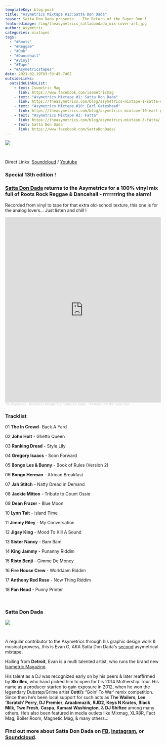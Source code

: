 ```yaml
---
templateKey: blog-post
title: "Asymetrics Mixtape #13:Satta Don Dada"
teaser: Satta Don Dada presents... The Return of the Super Don !
featuredimage: /img/theasymetrics_sattadondada_mix-cover-art.jpg
author: Asymetric
categories: mixtapes
tags:
  - "#Roots"
  - "#Reggae"
  - "#Dub"
  - "#Dancehall"
  - "#Vinyl"
  - "#Tape"
  - "#Asymetricstapes"
date: 2021-02-19T03:59:45.746Z
outsideLinks:
  outsideLinksList:
    - text: Isometric Mag
      link: https://www.facebook.com/isometricmag
    - text: "Asymetrics Mixtape #1: Satta Don Dada"
      link: https://theasymetrics.com/blog/asymetrics-mixtape-1-satta-don-dada/
    - text: "Asymetrics Mixtape #10: Earl Gateshead"
      link: https://theasymetrics.com/blog/asymetrics-mixtape-10-earl-gateshead-hopeful-village/
    - text: "Asymetrics Mixtape #3: Fatta"
      link: https://theasymetrics.com/blog/asymetrics-mixtape-3-fatta/
    - text: Satta Don Dada
      link: https://www.facebook.com/SattaDonDada/
---
```

![](/img/theasymetrics_satta.jpg)

<br>

Direct Links: [Soundcloud](https://soundcloud.com/the-asymetrics/asymetrics-mixtape-13-satta-don-dada-the-return-of-the-super-don) / [](https://www.mixcloud.com/The_Asymetrics/asymetrics-mixtape-1/)[Youtube](https://www.youtube.com/watch?v=IiSYAeRww3o)

### Special 13th edition !

### [Satta Don Dada](https://www.facebook.com/SattaDonDada/) returns to the Asymetrics for a 100% vinyl mix full of Roots Rock Reggae & Dancehall - rrrrrrring the alarm!

Recorded from vinyl to tape for that extra old-school texture, this one is for the analog lovers... Just listen and chill !

<iframe width="100%" height="600" scrolling="no" frameborder="no" allow="autoplay" src="https://w.soundcloud.com/player/?url=https%3A//api.soundcloud.com/tracks/987794368&color=%23ff5500&auto_play=false&hide_related=false&show_comments=true&show_user=true&show_reposts=false&show_teaser=true&visual=true"></iframe><div style="font-size: 10px; color: #cccccc;line-break: anywhere;word-break: normal;overflow: hidden;white-space: nowrap;text-overflow: ellipsis; font-family: Interstate,Lucida Grande,Lucida Sans Unicode,Lucida Sans,Garuda,Verdana,Tahoma,sans-serif;font-weight: 100;"><a href="https://soundcloud.com/the-asymetrics" title="The Asymetrics" target="_blank" style="color: #cccccc; text-decoration: none;">The Asymetrics</a> · <a href="https://soundcloud.com/the-asymetrics/asymetrics-mixtape-13-satta-don-dada-the-return-of-the-super-don" title="Asymetrics Mixtape #13: Satta Don Dada - The Return Of The Super Don" target="_blank" style="color: #cccccc; text-decoration: none;">Asymetrics Mixtape #13: Satta Don Dada - The Return Of The Super Don</a></div>

### Tracklist

01 **The In Crowd**- Back A Yard 

02 **John Holt** - Ghetto Queen

03 **Ranking Dread** - Style Lily

04 **Gregory Isaacs** - Soon Forward

05 **Bongo Les & Bunny** - Book of Rules (Version 2)

06 **Bongo Herman** - African Breakfast

07 **Jah Stitch** - Natty Dread in Demand

08 **Jackie Mittoo** - Tribute to Count Ossie 

09 **Dean Frazer** - Blue Moon

10 **Lynn Tait** - island Time

11 **Jimmy Riley** - My Conversation

12 **Jigsy King** - Mood To Kill A Sound

13 **Sister Nancy** - Bam Bam 

14 **King Jammy** - Punanny Riddim

15 **Risto Benji** - Gimme De Money

16 **Fire House Crew** - WorldJam Riddim

17 **Anthony Red Rose** - Now Thing Riddim

18 **Pan Head** - Punny Printer

<br>

### Satta Don Dada

![](/img/theasymetrics_satta_tape.jpg)

<br>

A regular contributor to the Asymetrics through his graphic design work & musical prowess, this is Evan G, AKA Satta Don Dada's [second](https://theasymetrics.com/blog/asymetrics-mixtape-1-satta-don-dada/) asymetrical mixtape.

Hailing from **Detroit**, Evan is a multi talented artist, who runs the brand new [Isometric Magazine](https://www.isometricmag.com/).

His talent as a DJ was recognized early on by his peers & later reaffirmed by **Skrillex,** who hand picked him to open for his 2014 Mothership Tour. His name as a producer started to gain exposure in 2012, when he won the legendary Dubstep/Grime artist **Cotti**’s “Goin’ To War’ remix competition. Since then he’s been local support for such acts as **The Wailers**, **Lee ‘Scratch’ Perry**, **DJ Premier**, **Araabmuzik**, **RJD2**, **Keys N Krates**, **Black Milk**, **Two Fresh**, **Caspa**, **Kamasi Washington**, & **DJ Shiftee** among many others. He’s also been featured in media outlets like Mixmag, XLR8R, Fact Mag, Boiler Room, Magnetic Mag, & many others...

### Find out more about Satta Don Dada on [FB](https://www.facebook.com/SattaDonDada/), [Instagram](https://www.instagram.com/sattadondada/), or [Soundcloud](https://soundcloud.com/satta-don-dada).